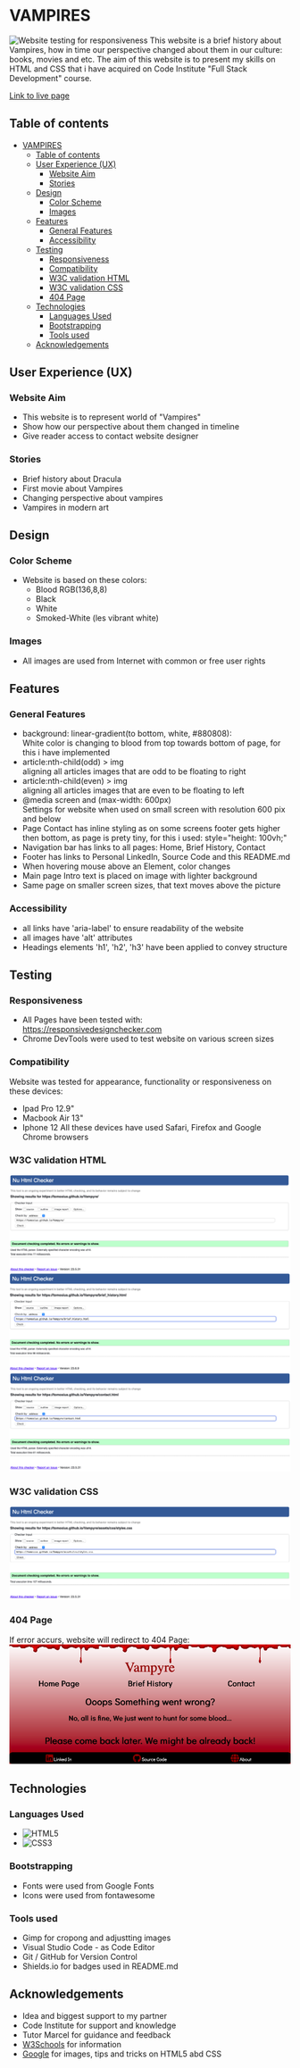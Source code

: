 # VAMPIRES
![Website testing for responsiveness](assets/images/website_responsive.PNG)
This website is a brief history about Vampires, how in time our perspective changed about them in our culture: books, movies and etc.
The aim of this website is to  present my skills on HTML and CSS that i have acquired on Code Institute "Full Stack Development" course.

[Link to live page](https://tomosius.github.io/Vampyre/)

## Table of contents
- [VAMPIRES](#vampires)
  - [Table of contents](#table-of-contents)
  - [User Experience (UX)](#user-experience-ux)
    - [Website Aim](#website-aim)
    - [Stories](#stories)
  - [Design](#design)
    - [Color Scheme](#color-scheme)
    - [Images](#images)
  - [Features](#features)
    - [General Features](#general-features)
    - [Accessibility](#accessibility)
  - [Testing](#testing)
    - [Responsiveness](#responsiveness)
    - [Compatibility](#compatibility)
    - [W3C validation HTML](#w3c-validation-html)
    - [W3C validation CSS](#w3c-validation-css)
    - [404 Page](#404-page)
  - [Technologies](#technologies)
    - [Languages Used](#languages-used)
    - [Bootstrapping](#bootstrapping)
    - [Tools used](#tools-used)
  - [Acknowledgements](#acknowledgements)
## User Experience (UX)
### Website Aim
* This website is to represent world of "Vampires"
* Show how our perspective about them changed in timeline
* Give reader access to contact website designer
### Stories
* Brief history about Dracula
* First movie about Vampires
* Changing perspective about vampires
* Vampires in modern art
## Design
### Color Scheme
* Website is based on these colors:
  - Blood RGB(136,8,8)
  - Black
  - White
  - Smoked-White (les vibrant white)
### Images
* All images are used from Internet with common or free user rights
## Features
### General Features
* background: linear-gradient(to bottom, white, #880808):<br>
White color is changing to blood from top towards bottom of page, for this i have implemented
* article:nth-child(odd) > img <br>
aligning all articles images that are odd to be floating to right
* article:nth-child(even) > img<br>
aligning all articles images that are even to be floating to left
* @media screen and (max-width: 600px)<br>
Settings for website when used on small screen with resolution 600 pix and below
* Page Contact has inline styling as on some screens footer gets higher then bottom, as page is prety tiny, for this i used: style="height: 100vh;"
* Navigation bar has links to all pages: Home, Brief History, Contact
* Footer has links to Personal LinkedIn, Source Code and this README.md
* When hovering mouse above an Element, color changes
* Main page Intro text is placed on image with lighter background
* Same page on smaller screen sizes, that text moves above the picture
### Accessibility
* all links have 'aria-label' to ensure readability of the website
* all images have 'alt' attributes
* Headings elements 'h1', 'h2', 'h3' have been applied to convey structure
## Testing
### Responsiveness
* All Pages have been tested with:<br> https://responsivedesignchecker.com
* Chrome DevTools were used to test website on various screen sizes
### Compatibility
Website was tested for appearance, functionality or responsiveness on these devices:
* Ipad Pro 12.9"
* Macbook Air 13"
* Iphone 12
All these devices have used Safari, Firefox and Google Chrome browsers
### W3C validation HTML
![W3C Index Page Validation](assets/images/w3c_index.png)
![W3C Brief Page Validation](assets/images/w3c_brief.png)
![W3C Contact Page Vaslidation](assets/images/w3c_contact.png)
### W3C validation CSS
![W3C CSS file Validation](assets/images/w3c_css.png)
### 404 Page
If error accurs, website will redirect to 404 Page:
![404 website Page](assets/images/404_page_ss.png)
## Technologies
### Languages Used
- ![HTML5](https://img.shields.io/badge/html5-%23E34F26.svg?style=for-the-badge&logo=html5&logoColor=white)
- ![CSS3](https://img.shields.io/badge/css3-%231572B6.svg?style=for-the-badge&logo=css3&logoColor=white)
### Bootstrapping
* Fonts were used from Google Fonts
* Icons were used from fontawesome
### Tools used
* Gimp for cropong and adjustting images
* Visual Studio Code - as Code Editor
* Git / GitHub for Version Control
* Shields.io for badges used in README.md
## Acknowledgements
* Idea and biggest support to my partner
* Code Institute for support and knowledge
* Tutor Marcel for guidance and feedback
* [W3Schools](https://www.w3schools.com) for information
* [Google](https://www.google.co.uk) for images, tips and tricks on HTML5 abd CSS